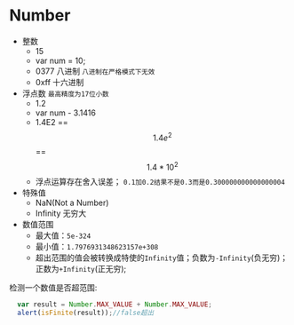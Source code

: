 # Number

- 整数
	- 15
	- var num = 10;
	- 0377 八进制 ```八进制在严格模式下无效```
	- 0xff   十六进制
- 浮点数 ```最高精度为17位小数```
	- 1.2
	- var num - 3.1416
	- 1.4E2 == $$1.4e^2$$ == $$1.4*10^2$$
	- 浮点运算存在舍入误差；
	```0.1加0.2结果不是0.3而是0.300000000000000004```
- 特殊值
	- NaN(Not a Number)
	- Infinity 无穷大
- 数值范围
  - 最大值：```5e-324```
  - 最小值：```1.7976931348623157e+308```
  - 超出范围的值会被转换成特使的```Infinity```值；负数为```-Infinity```(负无穷)；正数为```+Infinity```(正无穷);

检测一个数值是否超范围:

```javascript
  var result = Number.MAX_VALUE + Number.MAX_VALUE;
  alert(isFinite(result));//false超出
```